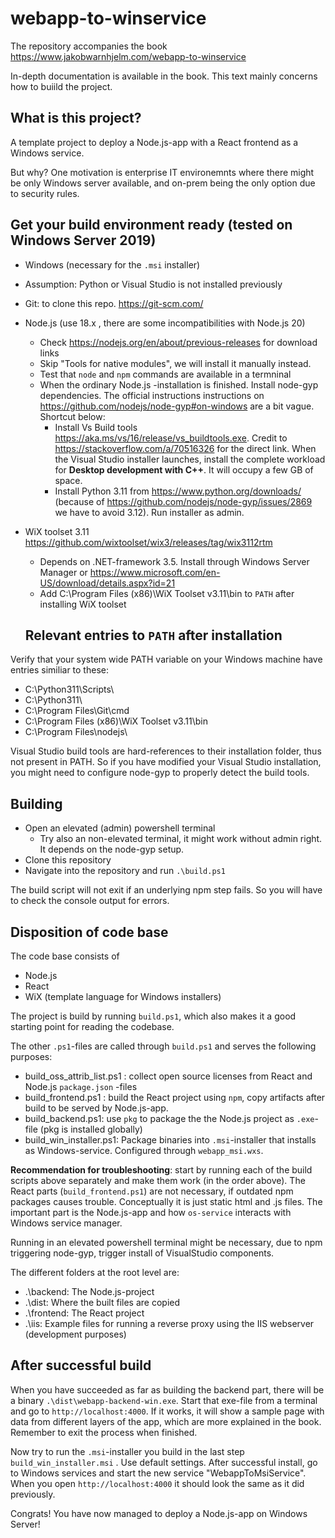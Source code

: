 # webapp-to-winservice
The repository accompanies the book https://www.jakobwarnhjelm.com/webapp-to-winservice 

In-depth documentation is available in the book. This text mainly concerns how to buiild the project.

## What is this project?
A template project to deploy a Node.js-app with a React frontend as a Windows service.

But why?
One motivation is enterprise IT environemnts where there might be only Windows server available, and on-prem being the only option due to security rules.


## Get your build environment ready (tested on Windows Server 2019)
- Windows (necessary for the `.msi` installer)
- Assumption: Python or Visual Studio is not installed previously
- Git: to clone this repo. https://git-scm.com/ 
- Node.js (use 18.x , there are some incompatibilities with Node.js 20)
  - Check https://nodejs.org/en/about/previous-releases for download links
  - Skip "Tools for native modules", we will install it manually instead.
  - Test that `node` and `npm` commands are available in a termninal
  - When the ordinary Node.js -installation is finished. Install node-gyp dependencies. The official instructions instructions on https://github.com/nodejs/node-gyp#on-windows are a bit vague. Shortcut below:
    - Install Vs Build tools https://aka.ms/vs/16/release/vs_buildtools.exe. Credit to https://stackoverflow.com/a/70516326 for the direct link. When the Visual Studio installer launches, install the complete workload for **Desktop development with C++**. It will occupy a few GB of space.
    - Install Python 3.11 from https://www.python.org/downloads/ (because of https://github.com/nodejs/node-gyp/issues/2869 we have to avoid 3.12). Run installer as admin.
- WiX toolset 3.11 https://github.com/wixtoolset/wix3/releases/tag/wix3112rtm 
  - Depends on .NET-framework 3.5. Install through Windows Server Manager or https://www.microsoft.com/en-US/download/details.aspx?id=21
  - Add C:\Program Files (x86)\WiX Toolset v3.11\bin to `PATH` after installing WiX toolset

  ## Relevant entries to `PATH` after installation 
Verify that your system wide PATH variable on your Windows machine have entries similiar to these:
- C:\Python311\Scripts\
- C:\Python311\
- C:\Program Files\Git\cmd
- C:\Program Files (x86)\WiX Toolset v3.11\bin
- C:\Program Files\nodejs\

Visual Studio build tools are hard-references to their installation folder, thus not present in PATH. So if you have modified your Visual Studio installation,  you might need to configure node-gyp to properly detect the build tools.


  ## Building
  - Open an elevated (admin) powershell terminal
    - Try also an non-elevated terminal, it might work without admin right. It depends on the node-gyp setup.
  - Clone this repository
  - Navigate into the repository and run `.\build.ps1`

The build script will not exit if an underlying npm step fails. So you will have to check the console output for errors.

 ## Disposition of code base
The code base consists of 
- Node.js
- React
- WiX (template language for Windows installers)

The project is build by running `build.ps1`, which also makes it a good starting point for reading the codebase.

The other `.ps1`-files are called through `build.ps1` and serves the following purposes:
- build_oss_attrib_list.ps1 : collect open source licenses from React and Node.js `package.json` -files
- build_frontend.ps1 : build the React project using `npm`, copy artifacts after build to be served by Node.js-app.
- build_backend.ps1: use `pkg` to package the the Node.js project as `.exe`-file (pkg is installed globally)
- build_win_installer.ps1: Package binaries into `.msi`-installer that installs as Windows-service. Configured through `webapp_msi.wxs`.

**Recommendation for troubleshooting**: start by running each of the build scripts above separately and make them work (in the order above). The React parts (`build_frontend.ps1`) are not necessary, if outdated npm packages causes trouble. Conceptually it is just static html and .js files. The important part is the Node.js-app and how `os-service` interacts with Windows service manager.

Running in an elevated powershell terminal might be necessary, due to npm triggering node-gyp, trigger install of VisualStudio components.

The different folders at the root level are:
- .\backend: The Node.js-project
- .\dist: Where the built files are copied
- .\frontend: The React project
- .\iis: Example files for running a reverse proxy using the IIS webserver (development purposes)


## After successful build
When you have succeeded as far as building the backend part, there will be a binary `.\dist\webapp-backend-win.exe`. Start that exe-file from a terminal and go to `http://localhost:4000`. If it works, it will show a sample page with data from different layers of the app, which are more explained in the book. Remember to exit the process when finished.

Now try to run the `.msi`-installer you build in the last step `build_win_installer.msi` . Use default settings. After successful install, go to Windows services and start the new service "WebappToMsiService". When you open `http://localhost:4000` it should look the same as it did previously.

Congrats! You have now managed to deploy a Node.js-app on Windows Server!